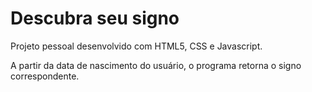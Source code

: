 # Descubra seu signo

Projeto pessoal desenvolvido com HTML5, CSS e Javascript. 

A partir da data de nascimento do usuário, o programa retorna o signo correspondente.
